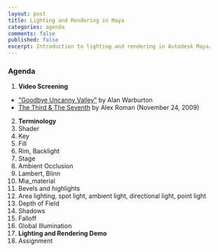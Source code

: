 ```yaml
---
layout: post
title: Lighting and Rendering in Maya
categories: agenda
comments: false
published: false
excerpt: Introduction to lighting and rendering in Autodesk Maya.
---
```


### Agenda

1. **Video Screening**
  - ["Goodbye Uncanny Valley"](https://vimeo.com/237568588) by Alan Warburton
  - [The Third & The Seventh](https://vimeo.com/7809605) by Alex Roman \(November 24, 2009\)
2. **Terminology**
  1. Shader
  2. Key
  3. Fill
  4. Rim, Backlight
  5. Stage
  6. Ambient Occlusion
  7. Lambert, Blinn
  8. Mia_material
  9. Bevels and highlights
  10. Area lighting, spot light, ambient light, directional light, point light
  11. Depth of Field
  12. Shadows
  13. Falloff
  14. Global Illumination
3. **Lighting and Rendering Demo**
4. Assignment
